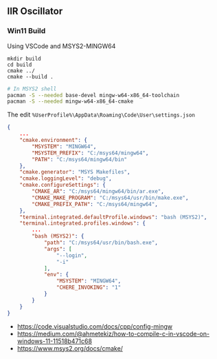 ## IIR Oscillator


### Win11 Build



Using VSCode and MSYS2-MINGW64

```
mkdir build
cd build
cmake ../
cmake --build .
```



```bash
# In MSYS2 shell
pacman -S --needed base-devel mingw-w64-x86_64-toolchain
pacman -S --needed mingw-w64-x86_64-cmake
```

The edit `%UserProfile%\AppData\Roaming\Code\User\settings.json`
```json
{
    ...
    "cmake.environment": {
        "MSYSTEM": "MINGW64",
        "MSYSTEM_PREFIX": "C:/msys64/mingw64",
        "PATH": "C:/msys64/mingw64/bin"
    },
    "cmake.generator": "MSYS Makefiles",
    "cmake.loggingLevel": "debug",
    "cmake.configureSettings": {
        "CMAKE_AR": "C:/msys64/mingw64/bin/ar.exe",
        "CMAKE_MAKE_PROGRAM": "C:/msys64/usr/bin/make.exe",
        "CMAKE_PREFIX_PATH": "C:/msys64/mingw64",
    },
    "terminal.integrated.defaultProfile.windows": "bash (MSYS2)",
    "terminal.integrated.profiles.windows": {
        ...
        "bash (MSYS2)": {
            "path": "C:/msys64/usr/bin/bash.exe",
            "args": [
                "--login",
                "-i"
            ],
            "env": {
                "MSYSTEM": "MINGW64",
                "CHERE_INVOKING": "1"
            }
        }
    }
}

```

* https://code.visualstudio.com/docs/cpp/config-mingw
* https://medium.com/@ahmetekiz/how-to-compile-c-in-vscode-on-windows-11-11518b471c68
* https://www.msys2.org/docs/cmake/
